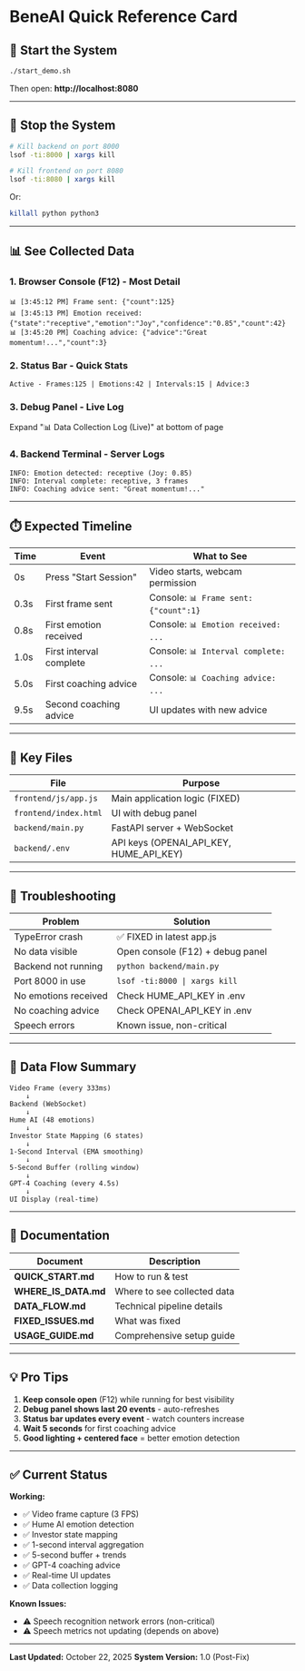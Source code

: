 # BeneAI Quick Reference Card

## 🚀 Start the System

```bash
./start_demo.sh
```

Then open: **http://localhost:8080**

---

## 🔧 Stop the System

```bash
# Kill backend on port 8000
lsof -ti:8000 | xargs kill

# Kill frontend on port 8080
lsof -ti:8080 | xargs kill
```

Or:
```bash
killall python python3
```

---

## 📊 See Collected Data

### 1. Browser Console (F12) - Most Detail
```
📊 [3:45:12 PM] Frame sent: {"count":125}
📊 [3:45:13 PM] Emotion received: {"state":"receptive","emotion":"Joy","confidence":"0.85","count":42}
📊 [3:45:20 PM] Coaching advice: {"advice":"Great momentum!...","count":3}
```

### 2. Status Bar - Quick Stats
```
Active - Frames:125 | Emotions:42 | Intervals:15 | Advice:3
```

### 3. Debug Panel - Live Log
Expand "📊 Data Collection Log (Live)" at bottom of page

### 4. Backend Terminal - Server Logs
```
INFO: Emotion detected: receptive (Joy: 0.85)
INFO: Interval complete: receptive, 3 frames
INFO: Coaching advice sent: "Great momentum!..."
```

---

## ⏱️ Expected Timeline

| Time | Event | What to See |
|------|-------|-------------|
| 0s | Press "Start Session" | Video starts, webcam permission |
| 0.3s | First frame sent | Console: `📊 Frame sent: {"count":1}` |
| 0.8s | First emotion received | Console: `📊 Emotion received: ...` |
| 1.0s | First interval complete | Console: `📊 Interval complete: ...` |
| 5.0s | First coaching advice | Console: `📊 Coaching advice: ...` |
| 9.5s | Second coaching advice | UI updates with new advice |

---

## 📁 Key Files

| File | Purpose |
|------|---------|
| `frontend/js/app.js` | Main application logic (FIXED) |
| `frontend/index.html` | UI with debug panel |
| `backend/main.py` | FastAPI server + WebSocket |
| `backend/.env` | API keys (OPENAI_API_KEY, HUME_API_KEY) |

---

## 🐛 Troubleshooting

| Problem | Solution |
|---------|----------|
| TypeError crash | ✅ FIXED in latest app.js |
| No data visible | Open console (F12) + debug panel |
| Backend not running | `python backend/main.py` |
| Port 8000 in use | `lsof -ti:8000 \| xargs kill` |
| No emotions received | Check HUME_API_KEY in .env |
| No coaching advice | Check OPENAI_API_KEY in .env |
| Speech errors | Known issue, non-critical |

---

## 🎯 Data Flow Summary

```
Video Frame (every 333ms)
    ↓
Backend (WebSocket)
    ↓
Hume AI (48 emotions)
    ↓
Investor State Mapping (6 states)
    ↓
1-Second Interval (EMA smoothing)
    ↓
5-Second Buffer (rolling window)
    ↓
GPT-4 Coaching (every 4.5s)
    ↓
UI Display (real-time)
```

---

## 📖 Documentation

| Document | Description |
|----------|-------------|
| **QUICK_START.md** | How to run & test |
| **WHERE_IS_DATA.md** | Where to see collected data |
| **DATA_FLOW.md** | Technical pipeline details |
| **FIXED_ISSUES.md** | What was fixed |
| **USAGE_GUIDE.md** | Comprehensive setup guide |

---

## 💡 Pro Tips

1. **Keep console open** (F12) while running for best visibility
2. **Debug panel shows last 20 events** - auto-refreshes
3. **Status bar updates every event** - watch counters increase
4. **Wait 5 seconds** for first coaching advice
5. **Good lighting + centered face** = better emotion detection

---

## ✅ Current Status

**Working:**
- ✅ Video frame capture (3 FPS)
- ✅ Hume AI emotion detection
- ✅ Investor state mapping
- ✅ 1-second interval aggregation
- ✅ 5-second buffer + trends
- ✅ GPT-4 coaching advice
- ✅ Real-time UI updates
- ✅ Data collection logging

**Known Issues:**
- ⚠️ Speech recognition network errors (non-critical)
- ⚠️ Speech metrics not updating (depends on above)

---

**Last Updated:** October 22, 2025
**System Version:** 1.0 (Post-Fix)
